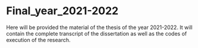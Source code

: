 # Final_year_2021-2022
Here will be provided the material of the thesis of the year 2021-2022. It will contain the complete transcript of the dissertation as well as the codes of execution of the research.
